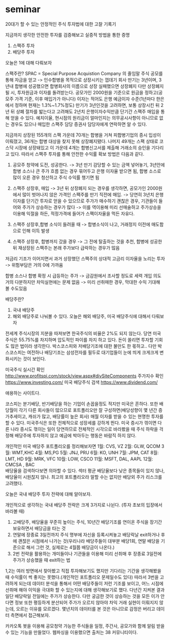 # seminar
20대가 할 수 있는 안정적인 주식 투자법에 대한 고찰 기록기

지금까지 생각한 안전한 투자를 검증해보고 실증적 방법을 통한 증명 

1. 스팩주 투자 
2. 배당주 투자 
 
 
 오늘은 1에 대해 다뤄보자 
 
 스팩주란? 
 SPAC = Special Purpose Acquistion Company 의 줄임말 
 주식 공모를 통해 자금을 얻고 -> 인수합병을 목적으로 상장시키는 껍데기 회사 
 만기는 3년이며, 3년내 합병에 성공했으면 합병회사의 이름으로 상장 
 실패했으면 상장폐지 
 다만 상장폐지 될 시, 투자원금과 이자를 돌려받는다. 
 공모가인 2000원을 기준으로 원금을 정하고(공모주 가격 기준, 이후 매입가가 아니다)
 이자는 적어도 은행 예금이자 수준(1년마다 한은에서 정하며 현재는 1.3%~1.7%정도) 
 만기가 3년인것을 고려하면, 보통 상장시킨 뒤 2년 뒤 상폐 절차를 밟는다고 고려해도 2년치 은행이자수익만큼 단기간 스팩주 매입을 통해 얻을 수 있다. 
 예치이율, 현시점의 원리금이 얼마인지는 의무공시사항이 아니므로 없는 경우도 있으나 매입한 스팩주 담당 증권사 담당자에게 연락하면 알 수 있다. 
 
 지금까지 상장된 155개의 스팩 가운데 70개는 합병을 거쳐 피합병기업의 증시 입성이 이뤄졌고, 36개는 합병 대상을 찾지 못해 상장폐지됐다. 나머지 49개는 스팩 상태로 코스닥 시장에 상장돼있고 이 가운데 4개는 합병신고서를 제출해 거래소의 승인을 기다리고 있다.
 따라서 스팩주 투자를 통해 안전한 수익률 확보 방법은 다음과 같다. 
 
 1. 공모주 청약에 도전, 성공한다. -> 3년 만기 감당할 수 있는 금액 넣어놓기, 3년안에 합병 소스나 큰 주가 흐름 없는 경우 묶어두고 은행 이자율 받으면 됨, 합병 소스로 많이 오른 경우 청산하고 주식 수익률 챙기면 됨 
 
 2. 스팩주 상장후, 매입 -> 3년 뒤 상장폐지 되는 경우를 생각하면, 공모가인 2000원에서 많이 벗어나지 않은 가격인 스팩주를 만기 직전에 매입. 
 -> 당연히 3년치 은행이자를 단기간 투자로 얻을 수 있으므로 주가가 매수하기 괜찮은 경우, 기관들이 들어와 주가가 상승하는 경우가 많다
 -> 이를 역이용해 미리 선매술하고 주가상승을 이용해 익절을 하든, 적정가격에 들어가 스팩이자율을 먹든 자유다. 
 
 3. 스팩주 상장후,합병 소식이 들려올 때 -> 합병소식이 나고, 거래정지 이전에 매도함으로 인해 이득 발생 
 
 4. 스팩주 상장후, 합병까지 갔을 경우 -> 그 전에 탈출하는 것을 추천, 합병에 성공한 뒤 재상장된 스팩주는 본래 주가보다 급락하는 경우가 많음 
 
 저금리 기조가 이어지면서 과거 상장했던 스팩주의 상대적 고금리 이자율을 노리는 투자 -> 위험부담은 거의 0에 가까움 
 
 합병 소스나 합병 확정 시 급등하는 주가 -> 금감원에서 조사할 정도로 세력 개입 의도 거의 다분하지만 차익실현에는 문제 없음 -> 미리 선취매한 경우, 막대한 수익 기대해 볼 수도있음


배당주란? 
1. 국내 배당주 
2. 해외 배당주로 나눠볼 수 있다. 
오늘은 해외 배당주, 미국 배당주식에 대해서 다뤄보자 

전세계 주식시장의 지분을 따져보면 한국주식의 비율은 2%도 되지 않는다. 당연 미국 주식은 55.75%를 차지하며 압도적인 파이를 차지 하고 있다. 돈이 쏠리면 투자할 기회도 많은 법이라 생각한다. 박스코스피와 저배당기조에 대한 불만도 한 몫하고.. 다만 박스코스피는 여전하나 배당기조는 삼성전자를 필두로 대기업들이 눈에 띄게 크게크게 변화시키는 것이 보인다. 

미국주식 실시간 확인 
http://www.profitspi.com/stock/view.aspx#divSiteComponents 
주가지수 확인 
https://www.investing.com/ 
미국 배당주식 검색 
https://www.dividend.com/ 

애용하는 사이트다. 

코스피는 분기배당, 반기배당을 하는 기업이 손꼽을정도 적지만 미국은 흔하다. 또한 배당월이 각기 다른 회사들이 많으므로
포트폴리오만 잘 구성하면(배당성향이 몇 년간 증가추세이고, 캐쉬가 많고, 배당률이 높은 회사) 매월 이자를 받을 수 있는 현명한 투자를 할 수 있다. 
미국주식은 또한 전체적으로 성장세를 강하게 띈다. 미국 증시가 꺾이면 다른 나라 증시도 꺾이는 일이 당연하므로 전체적인 시각으로 바라봤을 때 주식 하락을 걱정해 배당주에 투자하지 않고 예금에 박아두는 행동은 바람직 하지 않다. 

개인적인 미국 배당주 포트폴리오를 정리해보자면 
1월: CVS, VZ 
2월: GLW, QCOM 
3월: WMT,KHC 
4월: MS,PG 
5월: JNJ, PRU 
6월: KO, UNH
7월: JPM, CAT 
8월: LMT, HD 
9월: MRK, VFC 
10월: LOW, CSCO 
11월: MSFT, DAL, AAPL 
12월: CMCSA , BAC  
배당율을 검색하다보면 의아할 수 있다. 섹터 평균 배당율보다 낮은 종목들이 있지 않나, 배당율이 시원찮지 않나. 최고의 포트폴리오라 말할 수는 없지만 배당외 주가 리스크를 고려했다. 


오늘은 국내 배당주 투자 전략에 대해 알아보자. 

개인적으로 생각하는 국내 배당주 전략은 크게 3가지로 나뉜다. (투자 초보의 입장에서 바라볼 때)
1. 고배당주, 배당율을 꾸준히 높이는 주식, 10년간 배당기조를 연이온 주식을 장기간 보유하면서 배당금을 타는 것 
2. 연말에 장종료 3일전까지 주식 명부에 자신을 등록시켜놓고 배당락날 exit하거나 후에 괜찮은 시점에서 나가는 것(우리나라 배당주들이 대부분 배당1회, 연말 배당을 기준으로 해서 그런 것, 실제로는 4월쯤 배당금이 나온다.)  
3. 2번 전략을 활용하는 개미들이나 기관들을 이용해 미리 선취매 후 장종료 3일전에 주가가 상승했을 때 exit하는 법 

1,2는 여러 방면에서 찾아봤고 직접 투자해보기도 했지만 기다리는 기간을 생각해봤을 때 수익률이 썩 좋지는 못했다.(개인적인 포트폴리오 문제일수도 있다) 
따라서 3번을 고려하게 되는데 데이터 분석을 통해서 어떤 배당주들이 저런 기조를 보이고, 어느 시점에 선취매 해야 이익을 극대화 할 수 있는지에 대해 생각해보기로 했다. 다년간 지켜본 결과 일단 배당락일 전일에는 주가가 상승한다. 다만 궁금한 것이 상승하는 것을 모든 이가 안다면 정보 또한 평등하게 분산되어 주가가 오르지 않아야 차익 거래 실현이 이뤄지지 않는데, 오르는 이유를 모르겠다. 몇년치의 데이터를 본 것은 아니므로 감정은 버리고 데이터 측면에서 접근해보자. 
 
카카오톡 봇을 이용해 공모청약 가능한 주식들을 일정, 주간사, 공모가와 함께 알림 받을 수 있는 기능을 만들었다. 웹파싱을 이용했으면 출처는 38 커뮤니티이다. 
